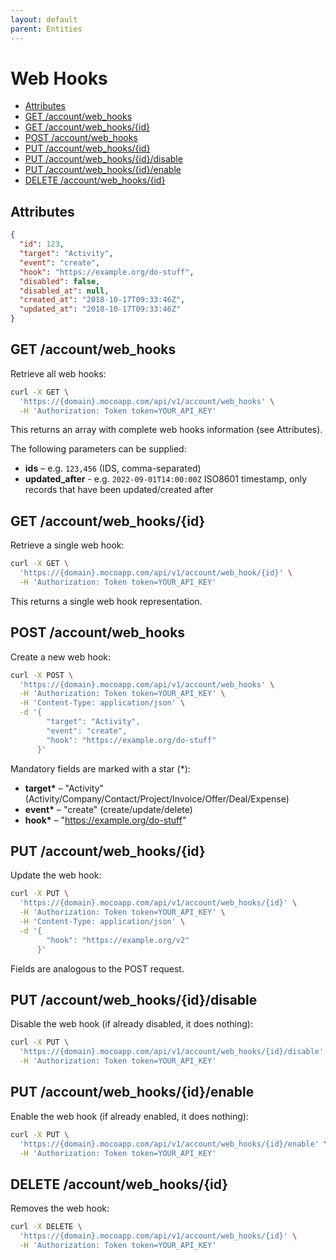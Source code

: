 ```yaml
---
layout: default
parent: Entities
---
```


# Web Hooks

<!-- TOC -->

- [Attributes](#attributes)
- [GET /account/web_hooks](#get-accountweb_hooks)
- [GET /account/web_hooks/{id}](#get-accountweb_hooksid)
- [POST /account/web_hooks](#post-accountweb_hooks)
- [PUT /account/web_hooks/{id}](#put-accountweb_hooksid)
- [PUT /account/web_hooks/{id}/disable](#put-accountweb_hooksiddisable)
- [PUT /account/web_hooks/{id}/enable](#put-accountweb_hooksidenable)
- [DELETE /account/web_hooks/{id}](#delete-accountweb_hooksid)

<!-- /TOC -->

## Attributes

```json
{
  "id": 123,
  "target": "Activity",
  "event": "create",
  "hook": "https://example.org/do-stuff",
  "disabled": false,
  "disabled_at": null,
  "created_at": "2018-10-17T09:33:46Z",
  "updated_at": "2018-10-17T09:33:46Z"
}
```

## GET /account/web_hooks

Retrieve all web hooks:

```bash
curl -X GET \
  'https://{domain}.mocoapp.com/api/v1/account/web_hooks' \
  -H 'Authorization: Token token=YOUR_API_KEY'
```

This returns an array with complete web hooks information (see Attributes).

The following parameters can be supplied:

- **ids** – e.g. `123,456` (IDS, comma-separated)
- **updated_after** - e.g. `2022-09-01T14:00:00Z` ISO8601 timestamp, only records that have been updated/created after

## GET /account/web_hooks/{id}

Retrieve a single web hook:

```bash
curl -X GET \
  'https://{domain}.mocoapp.com/api/v1/account/web_hook/{id}' \
  -H 'Authorization: Token token=YOUR_API_KEY'
```

This returns a single web hook representation.

## POST /account/web_hooks

Create a new web hook:

```bash
curl -X POST \
  'https://{domain}.mocoapp.com/api/v1/account/web_hooks' \
  -H 'Authorization: Token token=YOUR_API_KEY' \
  -H 'Content-Type: application/json' \
  -d '{
        "target": "Activity",
        "event": "create",
        "hook": "https://example.org/do-stuff"
      }'
```

Mandatory fields are marked with a star (\*):

- **target\*** – "Activity" (Activity/Company/Contact/Project/Invoice/Offer/Deal/Expense)
- **event\*** – "create" (create/update/delete)
- **hook\*** – "https://example.org/do-stuff"

## PUT /account/web_hooks/{id}

Update the web hook:

```bash
curl -X PUT \
  'https://{domain}.mocoapp.com/api/v1/account/web_hooks/{id}' \
  -H 'Authorization: Token token=YOUR_API_KEY' \
  -H 'Content-Type: application/json' \
  -d '{
        "hook": "https://example.org/v2"
      }'
```

Fields are analogous to the POST request.

## PUT /account/web_hooks/{id}/disable

Disable the web hook (if already disabled, it does nothing):

```bash
curl -X PUT \
  'https://{domain}.mocoapp.com/api/v1/account/web_hooks/{id}/disable' \
  -H 'Authorization: Token token=YOUR_API_KEY'
```

## PUT /account/web_hooks/{id}/enable

Enable the web hook (if already enabled, it does nothing):

```bash
curl -X PUT \
  'https://{domain}.mocoapp.com/api/v1/account/web_hooks/{id}/enable' \
  -H 'Authorization: Token token=YOUR_API_KEY'
```

## DELETE /account/web_hooks/{id}

Removes the web hook:

```bash
curl -X DELETE \
  'https://{domain}.mocoapp.com/api/v1/account/web_hooks/{id}' \
  -H 'Authorization: Token token=YOUR_API_KEY'
```
